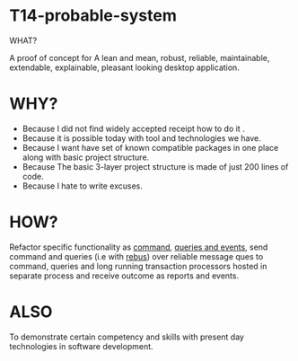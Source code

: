 # T14-probable-system





WHAT?

A proof of concept for
A lean and mean, robust, reliable,  maintainable, extendable, explainable, pleasant looking desktop application.

WHY?
======

 - Because I did not find widely accepted receipt how to do it .
 - Because it is  possible today with tool and technologies we have.
 - Because I want have set of known compatible packages in one place
   along with basic project structure.  
 - Because The basic 3-layer project structure is made of just 200 lines of code.
 - Because I hate to write excuses.


HOW?
======

Refactor specific  functionality as [command](https://www.cuttingedge.it/blogs/steven/pivot/entry.php?id=91), [queries and events](https://www.cuttingedge.it/blogs/steven/pivot/entry.php?id=92), 
send command and queries (i.e with [rebus](https://github.com/rebus-org/Rebus)) over reliable message ques to command, queries and long running transaction processors hosted in separate process and receive outcome as reports and events. 

ALSO
======
To demonstrate certain competency and skills with present day  technologies in software development.



